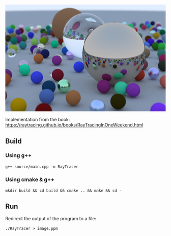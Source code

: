 ![preview](https://github.com/VynDev/Ray-Tracer/blob/main/images/preview.png)

Implementation from the book: https://raytracing.github.io/books/RayTracingInOneWeekend.html

## Build

### Using g++

```
g++ source/main.cpp -o RayTracer
```

### Using cmake & g++
```
mkdir build && cd build && cmake .. && make && cd -
```

## Run

Redirect the output of the program to a file:
```
./RayTracer > image.ppm
```
